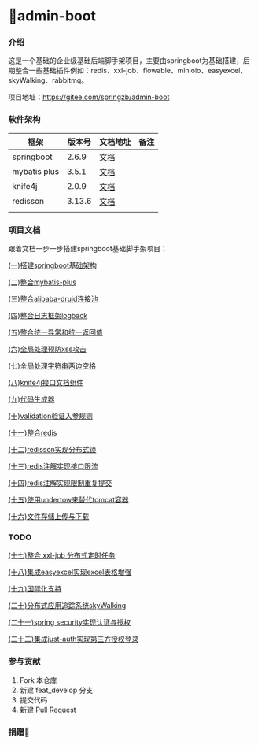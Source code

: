 # 🎉admin-boot

### 介绍
这是一个基础的企业级基础后端脚手架项目，主要由springboot为基础搭建，后期整合一些基础插件例如：redis、xxl-job、flowable、minioio、easyexcel、skyWalking、rabbitmq。

项目地址：<https://gitee.com/springzb/admin-boot>

### 软件架构
| 框架         | 版本号 | 文档地址                                                     | 备注 |
| ------------ | ------ | ------------------------------------------------------------ | ---- |
| springboot   | 2.6.9  | [文档](https://docs.spring.io/spring-boot/docs/2.6.9/reference/html) |      |
| mybatis plus | 3.5.1  | [文档](https://baomidou.com/)                                |      |
| knife4j      | 2.0.9  | [文档](https://xiaoym.gitee.io/knife4j/)                     |      |
| redisson     | 3.13.6 | [文档](https://github.com/redisson/redisson)                 |      |
|              |        |                                                              |      |



### 项目文档

跟着文档一步一步搭建springboot基础脚手架项目：

[(一)搭建springboot基础架构](/doc/md/(一)搭建springboot基础架构.md "(一)搭建springboot基础架构")

[(二)整合mybatis-plus](/doc/md/(二)整合mybatis-plus.md "(二)整合mybatis-plus")

[(三)整合alibaba-druid连接池](/doc/md/(三)整合alibaba-druid连接池.md "(三)整合alibaba-druid连接池")

[(四)整合日志框架logback](/doc/md/(四)整合日志框架logback.md "(四)整合日志框架logback")

[(五)整合统一异常和统一返回值](/doc/md/(五)整合统一异常和统一返回值.md "(五)整合统一异常和统一返回值")

[(六)全局处理预防xss攻击](/doc/md/(六)全局处理预防xss攻击.md "(六)全局处理预防xss攻击")

[(七)全局处理字符串两边空格](/doc/md/(七)全局处理字符串两边空格.md "(七)全局处理字符串两边空格")

[(八)knife4j接口文档组件](/doc/md/(八)knife4j接口文档组件.md "(八)knife4j接口文档组件")

[(九)代码生成器](/doc/md/(九)代码生成器.md "(九)代码生成器")

[(十)validation验证入参规则](/doc/md/(十)validation验证入参规则.md "(十)validation验证入参规则")

[(十一)整合redis](/doc/md/(十一)整合redis.md "(十)整合redis")

[(十二)redisson实现分布式锁](/doc/md/(十二)redisson实现分布式锁.md "(十二)redisson实现分布式锁")

[(十三)redis注解实现接口限流](/doc/md/(十三)redis注解实现接口限流.md "(十三)redis注解实现接口限流")

[(十四)redis注解实现限制重复提交](/doc/md/(十四)redis注解实现限制重复提交.md "(十四)redis注解实现限制重复提交.md")

[(十五)使用undertow来替代tomcat容器](/doc/md/(十五)使用undertow来替代tomcat容器.md "(十五)使用undertow来替代tomcat容器")

[(十六)文件存储上传与下载](/doc/md/(十六)文件存储上传与下载.md "(十六)文件存储上传与下载")

### TODO

[(十七)整合 xxl-job 分布式定时任务](<(十七)整合 xxl-job 分布式定时任务/(十七)整合 xxl-job 分布式定时任务.md> "(十七)整合 xxl-job 分布式定时任务")

[(十八)集成easyexcel实现excel表格增强](\(十八\)集成easyexcel实现excel表格增强/\(十八\)集成easyexcel实现excel表格增强.md "(十八)集成easyexcel实现excel表格增强")

[(十九)国际化支持](\(十九\)国际化支持/\(十九\)国际化支持.md "(十九)国际化支持")

[(二十)分布式应用追踪系统skyWalking](\(二十\)分布式应用追踪系统skyWalking/\(二十\)分布式应用追踪系统skyWalking.md "(二十)分布式应用追踪系统skyWalking")

[(二十一)spring security实现认证与授权](<(二十一)spring security实现认证与授权/(二十一)spring security实现认证与授权.md> "(二十一)spring security实现认证与授权")

[(二十二)集成just-auth实现第三方授权登录](\(二十二\)集成just-auth实现第三方授权登录/\(二十二\)集成just-auth实现第三方授权登录.md "(二十二)集成just-auth实现第三方授权登录")


### 参与贡献

1.  Fork 本仓库
2.  新建 feat_develop 分支
3.  提交代码
4.  新建 Pull Request

### 捐赠🧧

